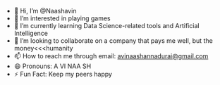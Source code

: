 - 👋 Hi, I’m @Naashavin
- 👀 I’m interested in playing games
- 🌱 I’m currently learning Data Science-related tools and Artificial Intelligence 
- 💞️ I’m looking to collaborate on a company that pays me well, but the money<<<humanity
- 📫 How to reach me through email: avinaashannadurai@gmail.com
- 😄 Pronouns: A VI NAA SH
- ⚡ Fun Fact: Keep my peers happy

<!---
Naashavin/Naashavin is a ✨ special ✨ repository because its `README.md` (this file) appears on your GitHub profile.
You can click the Preview link to take a look at your changes.
--->
